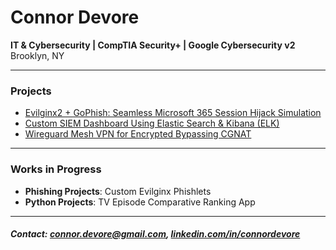 # Connor Devore  
**IT & Cybersecurity | CompTIA Security+ | Google Cybersecurity v2**  
Brooklyn, NY  

---

### Projects  
- [Evilginx2 + GoPhish: Seamless Microsoft 365 Session Hijack Simulation](https://github.com/conneither/phishing-simulation-lab)  
- [Custom SIEM Dashboard Using Elastic Search & Kibana (ELK)](https://github.com/conneither/siem-dashboard-elk)  
- [Wireguard Mesh VPN for Encrypted Bypassing CGNAT](https://github.com/conneither/mesh-vpn)  

---

### Works in Progress  
- **Phishing Projects**: Custom Evilginx Phishlets  
- **Python Projects**: TV Episode Comparative Ranking App

---
##### Contact: [connor.devore@gmail.com](mailto:connor.devore@gmail.com), [linkedin.com/in/connordevore](https://linkedin.com/in/connordevore)  
